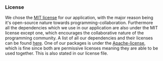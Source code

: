 ### License
We chose the [MIT license](https://licenses.nuget.org/MIT) for our application, with the major reason being it's open-source nature towards programming-collaboration. Furthermore all the dependencies which we use in our application are also under the MIT license except one, which encourages the collaborative nature of the programming community. A list of all our dependencies and their licenses can be found [here](../License.md). One of our packages is under the [Apache-license](https://licenses.nuget.org/Apache-2.0), which is fine since both are permissive licenses meaning they are able to be used together. This is also stated in our license file. 